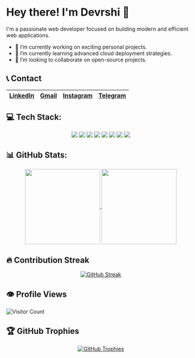 # Hey there! I'm Devrshi 👋

I'm a passionate web developer focused on building modern and efficient web applications.

- 🔭 I’m currently working on exciting personal projects.
- 🌱 I’m currently learning advanced cloud deployment strategies.
- 👯 I’m looking to collaborate on open-source projects.

## 📞 Contact

| [**LinkedIn**]([YOUR_LINKEDIN_URL](https://www.linkedin.com/in/devrshi-bhavsar-934242305/)) | [**Gmail**](mailto:devrshib@gmail.com) | [**Instagram**](__ig.devrshi.__) | [**Telegram**](YOUR_TELEGRAM_URL) |
|---|---|---|---|


## 💻 Tech Stack:

<p align="center">
  <img src="https://img.shields.io/badge/HTML5-E34F26?style=for-the-badge&logo=html5&logoColor=white" />
  <img src="https://img.shields.io/badge/CSS3-1572B6?style=for-the-badge&logo=css3&logoColor=white" />
  <img src="https://img.shields.io/badge/JavaScript-F7DF1E?style=for-the-badge&logo=javascript&logoColor=black" />
  <img src="https://img.shields.io/badge/React-61DAFB?style=for-the-badge&logo=react&logoColor=black" />
  <img src="https://img.shields.io/badge/Tailwind_CSS-06B6D4?style=for-the-badge&logo=tailwindcss&logoColor=white" />
  <img src="https://img.shields.io/badge/Node.js-339933?style=for-the-badge&logo=nodedotjs&logoColor=white" />
  <img src="https://img.shields.io/badge/MongoDB-47A248?style=for-the-badge&logo=mongodb&logoColor=white" />
  <img src="https://img.shields.io/badge/git-F05032?style=for-the-badge&logo=git&logoColor=white" />
</p>


## 📊 GitHub Stats:

<p align="center">
    <a href="https://github.com/anuraghazra/github-readme-stats">
        <img height=200 align="center" src="https://github-readme-stats.vercel.app/api?username=ig-devrshi&show_icons=true&theme=dracula&count_private=true&hide_border=true" />
    </a>
    <a href="https://github.com/anuraghazra/github-readme-stats">
        <img height=200 align="center" src="https://github-readme-stats.vercel.app/api/top-langs/?username=ig-devrshi&layout=compact&langs_count=6&theme=dracula&hide_border=true" />
    </a>
</p>


## 🔥 Contribution Streak

<p align="center">
    <a href="https://git.io/streak-stats">
        <img src="https://github-readme-streak-stats.herokuapp.com/?user=ig-devrshi&theme=dracula&hide_border=true&date_format=M%20j%5B%2C%20Y%5D" alt="GitHub Streak" />
    </a>
</p>


## 👁️ Profile Views

![Visitor Count](https://profile-counter.glitch.me/{ig-devrshi}/count.svg)



## 🏆 GitHub Trophies

<p align="center">
    <a href="https://github.com/ryo-ma/github-profile-trophy">
        <img src="https://github-profile-trophy.vercel.app/?username=ig-devrshi&theme=dracula&no-frame=true&no-bg=true" alt="GitHub Trophies" />
    </a>
</p>
